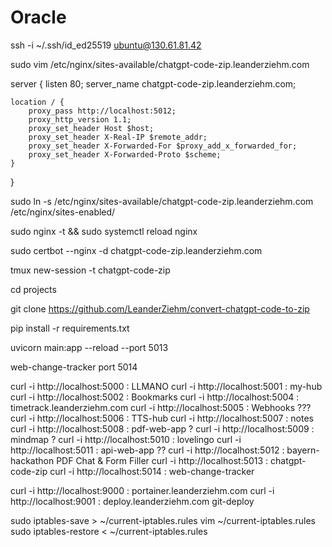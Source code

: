 # Oracle

ssh -i ~/.ssh/id_ed25519 ubuntu@130.61.81.42

sudo vim /etc/nginx/sites-available/chatgpt-code-zip.leanderziehm.com

server {
    listen 80;
    server_name chatgpt-code-zip.leanderziehm.com;

    location / {
        proxy_pass http://localhost:5012;
        proxy_http_version 1.1;
        proxy_set_header Host $host;
        proxy_set_header X-Real-IP $remote_addr;
        proxy_set_header X-Forwarded-For $proxy_add_x_forwarded_for;
        proxy_set_header X-Forwarded-Proto $scheme;
    }
}

sudo ln -s /etc/nginx/sites-available/chatgpt-code-zip.leanderziehm.com /etc/nginx/sites-enabled/

sudo nginx -t && sudo systemctl reload nginx

sudo certbot --nginx -d chatgpt-code-zip.leanderziehm.com

tmux new-session -t chatgpt-code-zip

cd projects

git clone https://github.com/LeanderZiehm/convert-chatgpt-code-to-zip

pip install -r requirements.txt

uvicorn main:app --reload --port 5013 



	
web-change-tracker port 5014


curl -i http://localhost:5000 : LLMANO
curl -i http://localhost:5001 : my-hub
curl -i http://localhost:5002 : Bookmarks
curl -i http://localhost:5004 : timetrack.leanderziehm.com
curl -i http://localhost:5005 : Webhooks  ???
curl -i http://localhost:5006 : TTS-hub
curl -i http://localhost:5007 : notes
curl -i http://localhost:5008 : pdf-web-app ?
curl -i http://localhost:5009 : mindmap ?
curl -i http://localhost:5010 : lovelingo 
curl -i http://localhost:5011 : api-web-app ??
curl -i http://localhost:5012 : bayern-hackathon PDF Chat & Form Filler
curl -i http://localhost:5013 : chatgpt-code-zip
curl -i http://localhost:5014 : web-change-tracker

curl -i http://localhost:9000 : portainer.leanderziehm.com
curl -i http://localhost:9001 : deploy.leanderziehm.com git-deploy




sudo iptables-save > ~/current-iptables.rules
vim ~/current-iptables.rules
sudo iptables-restore < ~/current-iptables.rules
